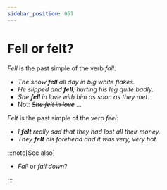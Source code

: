 ```yaml
---
sidebar_position: 057
---
```


# Fell or felt?

*Fell* is the past simple of the verb *fall*:

- *The snow **fell** all day in big white flakes.*
- *He slipped and **fell**, hurting his leg quite badly.*
- *She **fell** in love with him as soon as they met.*
- Not: *~~She felt in love~~* …

*Felt* is the past simple of the verb *feel*:

- *I **felt** really sad that they had lost all their money.*
- *They **felt** his forehead and it was very, very hot.*

:::note[See also]

- *Fall* or *fall down*?

:::
